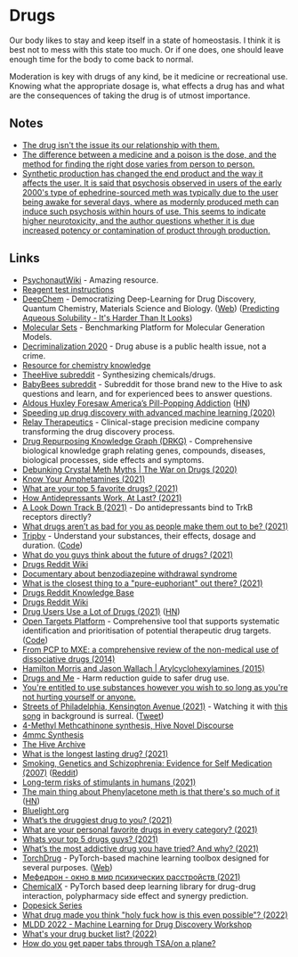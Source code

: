 # Drugs

Our body likes to stay and keep itself in a state of homeostasis. I think it is best not to mess with this state too much. Or if one does, one should leave enough time for the body to come back to normal.

Moderation is key with drugs of any kind, be it medicine or recreational use. Knowing what the appropriate dosage is, what effects a drug has and what are the consequences of taking the drug is of utmost importance.

## Notes

- [The drug isn't the issue its our relationship with them.](https://www.reddit.com/r/Psychedelics/comments/mpmmse/this_needs_to_stop/)
- [The difference between a medicine and a poison is the dose, and the method for finding the right dose varies from person to person.](https://www.reddit.com/r/Psychedelics/comments/mpmmse/this_needs_to_stop/)
- [Synthetic production has changed the end product and the way it affects the user. It is said that psychosis observed in users of the early 2000's type of ephedrine-sourced meth was typically due to the user being awake for several days, where as modernly produced meth can induce such psychosis within hours of use. This seems to indicate higher neurotoxicity, and the author questions whether it is due increased potency or contamination of product through production.](https://news.ycombinator.com/item?id=28912096)

## Links

- [PsychonautWiki](https://psychonautwiki.org/wiki/Main_Page) - Amazing resource.
- [Reagent test instructions](https://www.reagent-tests.uk/reagent-test-colours/)
- [DeepChem](https://github.com/deepchem/deepchem) - Democratizing Deep-Learning for Drug Discovery, Quantum Chemistry, Materials Science and Biology. ([Web](http://deepchem.io/)) ([Predicting Aqueous Solubility - It's Harder Than It Looks](http://practicalcheminformatics.blogspot.com/2018/09/predicting-aqueous-solubility-its.html))
- [Molecular Sets](https://github.com/molecularsets/moses) - Benchmarking Platform for Molecular Generation Models.
- [Decriminalization 2020](https://www.decriminalization.org/) - Drug abuse is a public health issue, not a crime.
- [Resource for chemistry knowledge](https://www.reddit.com/r/researchchemicals/comments/dysrhi/resource_for_chemistry_knowledge/)
- [TheeHive subreddit](https://www.reddit.com/r/TheeHive/) - Synthesizing chemicals/drugs.
- [BabyBees subreddit](https://www.reddit.com/r/BabyBees/) - Subreddit for those brand new to the Hive to ask questions and learn, and for experienced bees to answer questions.
- [Aldous Huxley Foresaw America’s Pill-Popping Addiction](https://lithub.com/aldous-huxley-foresaw-americas-pill-popping-addiction-with-eerie-accuracy/) ([HN](https://news.ycombinator.com/item?id=21688096))
- [Speeding up drug discovery with advanced machine learning (2020)](https://medium.com/pytorch/speeding-up-drug-discovery-with-advanced-machine-learning-b17d59e0daa6)
- [Relay Therapeutics](https://relaytx.com/) - Clinical-stage precision medicine company transforming the drug discovery process.
- [Drug Repurposing Knowledge Graph (DRKG)](https://github.com/gnn4dr/DRKG) - Comprehensive biological knowledge graph relating genes, compounds, diseases, biological processes, side effects and symptoms.
- [Debunking Crystal Meth Myths | The War on Drugs (2020)](https://www.youtube.com/watch?v=D-VkWkPs1aw)
- [Know Your Amphetamines (2021)](https://astralcodexten.substack.com/p/know-your-amphetamines)
- [What are your top 5 favorite drugs? (2021)](https://www.reddit.com/r/Drugs/comments/llo8rt/what_are_your_top_5_favorite_drugs/)
- [How Antidepressants Work, At Last? (2021)](https://blogs.sciencemag.org/pipeline/archives/2021/02/19/how-antidepressants-work-at-last)
- [A Look Down Track B (2021)](https://astralcodexten.substack.com/p/a-look-down-track-b) - Do antidepressants bind to TrkB receptors directly?
- [What drugs aren’t as bad for you as people make them out to be? (2021)](https://www.reddit.com/r/askdrugs/comments/lpczev/what_drugs_arent_as_bad_for_you_as_people_make/)
- [Tripby](https://tripby.org/) - Understand your substances, their effects, dosage and duration. ([Code](https://github.com/dlbnco/tripby.org))
- [What do you guys think about the future of drugs? (2021)](https://www.reddit.com/r/researchchemicals/comments/md6gej/what_do_you_guys_think_about_the_future_of_drugs/)
- [Drugs Reddit Wiki](https://www.reddit.com/r/Drugs/wiki/index)
- [Documentary about benzodiazepine withdrawal syndrome](https://www.youtube.com/watch?v=YEk3e9uKwRo)
- [What is the closest thing to a "pure-euphoriant" out there? (2021)](https://www.reddit.com/r/researchchemicals/comments/nfalvj/what_is_the_closest_thing_to_a_pureeuphoriant_out/)
- [Drugs Reddit Knowledge Base](https://www.reddit.com/r/Drugs/wiki/knowledgebase)
- [Drugs Reddit Wiki](https://www.reddit.com/r/Drugs/wiki/index)
- [Drug Users Use a Lot of Drugs (2021)](https://astralcodexten.substack.com/p/drug-users-use-a-lot-of-drugs) ([HN](https://news.ycombinator.com/item?id=27451914))
- [Open Targets Platform](https://platform.opentargets.org/) - Comprehensive tool that supports systematic identification and prioritisation of potential therapeutic drug targets. ([Code](https://github.com/opentargets/platform-app))
- [From PCP to MXE: a comprehensive review of the non-medical use of dissociative drugs (2014)](https://hamiltonmorris.com/wp-content/uploads/2019/02/From-PCP-to-MXE-a-comprehensive-review-of-the-non-medical-use-of-dissociative-drugs.pdf)
- [Hamilton Morris and Jason Wallach | Arylcyclohexylamines (2015)](https://www.youtube.com/watch?v=Ag4xxiPan1E)
- [Drugs and Me](https://www.drugsand.me/en/) - Harm reduction guide to safer drug use.
- [You're entitled to use substances however you wish to so long as you're not hurting yourself or anyone.](https://www.reddit.com/r/RationalPsychonaut/comments/pbkeqp/youre_entitled_to_use_substances_however_you_wish/)
- [Streets of Philadelphia, Kensington Avenue (2021)](https://www.youtube.com/watch?v=Bi1Kf-1qd6Y) - Watching it with [this song](https://open.spotify.com/track/6WgBIPHwkQhCqMNnR5hQCN) in background is surreal. ([Tweet](https://twitter.com/msvetov/status/1434530611272769539))
- [4-Methyl Methcathinone synthesis, Hive Novel Discourse](https://chemistry.mdma.ch/hiveboard/novel/000423945.html)
- [4mmc Synthesis](https://pdfcoffee.com/4mmc-synthesis-pdf-free.html)
- [The Hive Archive](https://chemistry.mdma.ch/hiveboard/)
- [What is the longest lasting drug? (2021)](https://www.reddit.com/r/researchchemicals/comments/q43pno/what_is_the_longest_lasting_drug/)
- [Smoking, Genetics and Schizophrenia: Evidence for Self Medication (2007)](https://www.ncbi.nlm.nih.gov/labs/pmc/articles/PMC2613326/) ([Reddit](https://www.reddit.com/r/Drugs/comments/q889gb/when_i_went_from_8_cigarettes_a_day_to_0_my/))
- [Long-term risks of stimulants in humans (2021)](https://www.reddit.com/r/slatestarcodex/comments/qc6asr/any_consensus_on_longterm_risks_of_stimulants_in/)
- [The main thing about Phenylacetone meth is that there's so much of it](https://dynomight.net/p2p-meth/) ([HN](https://news.ycombinator.com/item?id=29027284))
- [Bluelight.org](https://www.bluelight.org/xf/)
- [What’s the druggiest drug to you? (2021)](https://www.reddit.com/r/Drugs/comments/r2but1/whats_the_druggiest_drug_to_you/)
- [What are your personal favorite drugs in every category? (2021)](https://www.reddit.com/r/researchchemicals/comments/r5jsau/what_are_your_personal_favorites_in_every_category/)
- [Whats your top 5 drugs guys? (2021)](https://www.reddit.com/r/Drugs/comments/r77s7v/whats_your_top_5_drugs_guys/)
- [What’s the most addictive drug you have tried? And why? (2021)](https://www.reddit.com/r/Drugs/comments/r7b4rk/whats_the_most_addictive_drug_you_have_tried_and/)
- [TorchDrug](https://github.com/DeepGraphLearning/torchdrug) - PyTorch-based machine learning toolbox designed for several purposes. ([Web](https://torchdrug.ai/))
- [Мефедрон - окно в мир психических расстройств (2021)](https://www.youtube.com/watch?v=A8JfrnJQVTI)
- [ChemicalX](https://github.com/AstraZeneca/chemicalx) - PyTorch based deep learning library for drug-drug interaction, polypharmacy side effect and synergy prediction.
- [Dopesick Series](https://trakt.tv/shows/dopesick)
- [What drug made you think "holy fuck how is this even possible"? (2022)](https://www.reddit.com/r/Drugs/comments/rzct1r/what_drug_made_you_think_holy_fuck_how_is_this/)
- [MLDD 2022 - Machine Learning for Drug Discovery Workshop](https://www.mldd-workshop.org/)
- [What's your drug bucket list? (2022)](https://www.reddit.com/r/researchchemicals/comments/sy36n6/whats_your_drug_bucket_list/)
- [How do you get paper tabs through TSA/on a plane?](https://www.reddit.com/r/researchchemicals/comments/t7ozfj/how_do_you_get_paper_tabs_through_tsaon_a_plane/)
